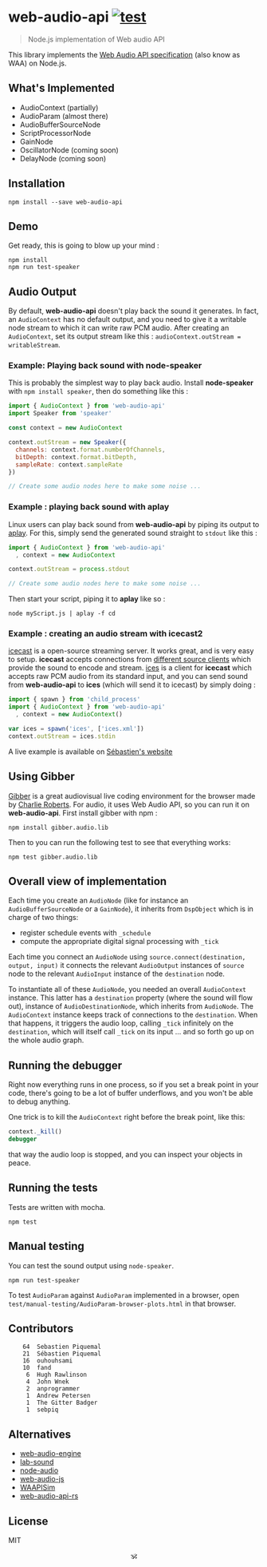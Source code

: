 # web-audio-api [![test](https://github.com/audiojs/web-audio-api/actions/workflows/test.yml/badge.svg)](https://github.com/audiojs/web-audio-api/actions/workflows/test.yml)

> Node.js implementation of Web audio API

This library implements the [Web Audio API specification](http://webaudio.github.io/web-audio-api/) (also know as WAA) on Node.js.


## What's Implemented

- AudioContext (partially)
- AudioParam (almost there)
- AudioBufferSourceNode
- ScriptProcessorNode
- GainNode
- OscillatorNode (coming soon)
- DelayNode (coming soon)


## Installation

```shell
npm install --save web-audio-api
```


## Demo

Get ready, this is going to blow up your mind :

```
npm install
npm run test-speaker
```


## Audio Output

By default, **web-audio-api** doesn't play back the sound it generates. In fact, an `AudioContext` has no default output, and you need to give it a writable node stream to which it can write raw PCM audio. After creating an `AudioContext`, set its output stream like this : `audioContext.outStream = writableStream`.

### Example: Playing back sound with **node-speaker**

This is probably the simplest way to play back audio. Install **node-speaker** with `npm install speaker`, then do something like this :

```javascript
import { AudioContext } from 'web-audio-api'
import Speaker from 'speaker'

const context = new AudioContext

context.outStream = new Speaker({
  channels: context.format.numberOfChannels,
  bitDepth: context.format.bitDepth,
  sampleRate: context.sampleRate
})

// Create some audio nodes here to make some noise ...
```

### Example : playing back sound with **aplay**

Linux users can play back sound from **web-audio-api** by piping its output to [aplay](http://alsa.opensrc.org/Aplay). For this, simply send the generated sound straight to `stdout` like this :

```javascript
import { AudioContext } from 'web-audio-api'
  , context = new AudioContext

context.outStream = process.stdout

// Create some audio nodes here to make some noise ...
```

Then start your script, piping it to **aplay** like so :

```
node myScript.js | aplay -f cd
```

### Example : creating an audio stream with **icecast2**

[icecast](http://icecast.org/) is a open-source streaming server. It works great, and is very easy to setup. **icecast** accepts connections from [different source clients](http://icecast.org/apps/) which provide the sound to encode and stream. [ices](http://www.icecast.org/ices/) is a client for **icecast** which accepts raw PCM audio from its standard input, and you can send sound from **web-audio-api** to **ices** (which will send it to icecast) by simply doing :

```javascript
import { spawn } from 'child_process'
import { AudioContext } from 'web-audio-api'
  , context = new AudioContext()

var ices = spawn('ices', ['ices.xml'])
context.outStream = ices.stdin
```

A live example is available on [Sébastien's website](http://funktion.fm/#/projects/versificator-rubbish-stream)


## Using Gibber

[Gibber](https://github.com/charlieroberts/Gibber) is a great audiovisual live coding environment for the browser made by [Charlie Roberts](http://charlie-roberts.com). For audio, it uses Web Audio API, so you can run it on **web-audio-api**. First install gibber with npm :

`npm install gibber.audio.lib`

Then to you can run the following test to see that everything works:

`npm test gibber.audio.lib`


## Overall view of implementation

Each time you create an ```AudioNode``` (like for instance an ```AudioBufferSourceNode``` or a ```GainNode```), it inherits from ```DspObject``` which is in charge of two things:
- register schedule events with ```_schedule```
- compute the appropriate digital signal processing with ```_tick```

Each time you connect an ```AudioNode``` using ```source.connect(destination, output, input)``` it connects the relevant ```AudioOutput``` instances of ```source``` node to the relevant ```AudioInput``` instance of the ```destination``` node.

To instantiate all of these ```AudioNode```, you needed an overall ```AudioContext``` instance. This latter has a ```destination``` property (where the sound will flow out), instance of ```AudioDestinationNode```, which inherits from ```AudioNode```. The ```AudioContext``` instance keeps track of connections to the ```destination```. When that happens, it triggers the audio loop, calling ```_tick``` infinitely on the ```destination```, which will itself call ```_tick``` on its input ... and so forth go up on the whole audio graph.


## Running the debugger

Right now everything runs in one process, so if you set a break point in your code, there's going to be a lot of buffer underflows, and you won't be able to debug anything.

One trick is to kill the `AudioContext` right before the break point, like this:

```javascript
context._kill()
debugger
```

that way the audio loop is stopped, and you can inspect your objects in peace.


## Running the tests

Tests are written with mocha.

```
npm test
```


## Manual testing

You can test the sound output using `node-speaker`.

```
npm run test-speaker
```

To test `AudioParam` against `AudioParam` implemented in a browser, open `test/manual-testing/AudioParam-browser-plots.html` in that browser.


Contributors
-------------

```
    64	Sebastien Piquemal
    21	Sébastien Piquemal
    16	ouhouhsami
    10	fand
     6	Hugh Rawlinson
     4	John Wnek
     2	anprogrammer
     1	Andrew Petersen
     1	The Gitter Badger
     1	sebpiq
```

## Alternatives

* [web-audio-engine](https://github.com/mohayonao/web-audio-engine)
* [lab-sound](https://github.com/LabSound/LabSound)
* [node-audio](https://ghub.io/node-audio)
* [web-audio-js](https://github.com/descriptinc/web-audio-js)
* [WAAPISim](https://github.com/g200kg/WAAPISim)
* [web-audio-api-rs](https://github.com/orottier/web-audio-api-rs)

## License

MIT

<p align="center">🕉<p>
